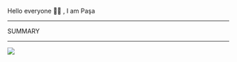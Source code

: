 Hello everyone 👋🏻 , I am Paşa

<hr width="500"/>

<span >SUMMARY</span>

<hr  width="500"/>

<div display="flex";justifyContent="center.">

![](https://github-readme-streak-stats.herokuapp.com/?user=pasaismihan&theme=vue&hide_border=true&card_width=700)<br/>


</div>
